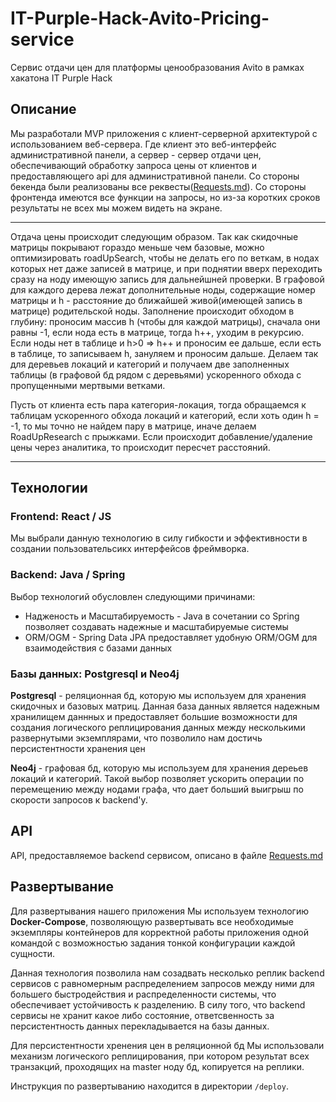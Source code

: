 # IT-Purple-Hack-Avito-Pricing-service
Сервис отдачи цен для платформы ценообразования Avito в рамках хакатона IT Purple Hack

## Описание
Мы разработали MVP приложения с клиент-серверной архитектурой с использованием веб-сервера. Где клиент это веб-интерфейс административной панели,
а сервер - сервер отдачи цен, обеспечивающий обработку запроса цены от клиентов и предоставляющего api для административной панели. Со стороны бекенда были реализованы все реквесты([Requests.md](Requests.md)).
Со стороны фронтенда имеются все функции на запросы, но из-за коротких сроков результаты не всех мы можем видеть на экране.

---
Отдача цены происходит следующим образом. 
Так как скидочные матрицы покрывают гораздо меньше чем базовые, можно оптимизировать roadUpSearch, чтобы не делать его по веткам,
в нодах которых нет даже записей в матрице, и при поднятии вверх переходить сразу на ноду имеющую запись для дальнейшней проверки.
В графовой для каждого дерева лежат дополнительные ноды, содержащие номер матрицы и h - расстояние до ближайшей живой(имеющей запись в матрице)
родительской ноды. Заполнение происходит обходом в глубину: проносим массив h (чтобы для каждой матрицы), сначала они равны -1, если нода есть
в матрице, тогда h++, уходим в рекурсию. Если ноды нет в таблице и h>0 => h++ и проносим ее дальше, если есть в таблице, то записываем h, зануляем и проносим дальше. 
Делаем так для деревьев локаций и категорий и получаем две заполненных таблицы (в графовой бд рядом с деревьями) ускоренного обхода с пропущенными мертвыми ветками.

Пусть от клиента есть пара категория-локация, тогда обращаемся к таблицам ускоренного обхода локаций и категорий, если хоть один h = -1, то мы точно не найдем пару в матрице, 
иначе делаем RoadUpResearch с прыжками.
Если происходит добавление/удаление цены через аналитика, то происходит пересчет расстояний.

---

## Технологии

### Frontend: React / JS

Мы выбрали данную технологию в силу гибкости и эффективности в создании пользовательсикх интерфейсов фреймворка.

### Backend: Java / Spring

Выбор технологий обусловлен следующими причинами:

- Надженость и Масштабируемость - Java в сочетании со Spring позволяет создавать надежные и масштабируемые системы 
- ORM/OGM - Spring Data JPA предоставляет удобную ORM/OGM для взаимодействия с базами данных

### Базы данных: Postgresql и Neo4j

**Postgresql** - реляционная бд, которую мы используем для хранения скидочных и базовых матриц. Данная база данных является
надежным хранилищем даннных и предоставляет большие возможности для создания логического реплицирования 
данных между несколькими развернутыми экземплярами, что позволило нам достичь персистентности хранения цен 



**Neo4j** - графовая бд, которую мы используем для хранения дереьев локаций и категорий. Такой выбор позволяет 
ускорить операции по перемещению между нодами графа, что дает больший выигрыш по скорости запросов к backend'у.

## API

API, предоставляемое backend сервисом, описано в файле [Requests.md](Requests.md)

## Развертывание

Для развертывания нашего приложения Мы используем технологию **Docker-Compose**,
позволяющую развертывать все необходимые экземпляры контейнеров для корректной работы приложения одной командой
с возможностью задания тонкой конфигурации каждой сущности.  

Данная технология позволила нам созадвать несколько реплик backend сервисов с равномерным распределением запросов между 
ними для большего быстродействия и распределенности системы, что обеспечивает устойчивость к разделению. В силу того, что backend сервисы не хранит какое либо состояние, 
ответсвенность за персистентность данных перекладывается на базы данных.

Для персистентности хренения цен в реляционной бд Мы использовали механизм логического реплицирования, 
при котором результат всех транзакций, проходящих на master ноду бд, копируется на реплики.


Инструкция по развертыванию находится в директории `/deploy`.

